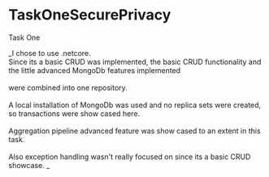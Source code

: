 # TaskOneSecurePrivacy

Task One

_I chose to use .netcore. <br/>
Since its a basic CRUD was implemented, the basic CRUD functionality and the little advanced MongoDb features implemented <br/><br/>
were combined into one repository. <br/><br/>
A local installation of MongoDb was used and no replica sets were created, so transactions were show cased here. <br/><br/>
Aggregation pipeline advanced feature was show cased to an extent in this task. <br/><br/>
Also exception handling wasn't really focused on since its a basic CRUD showcase. _
